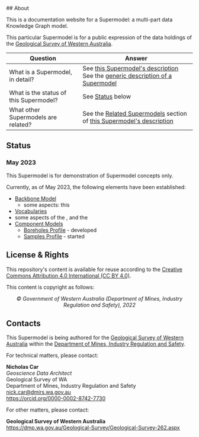 <h1 style="display:none;"></h1>
## About

This is a documentation website for a Supermodel: a multi-part data Knowledge Graph model.

This particular Supermodel is for a public expression of the data holdings of the [Geological Survey of Western Australia](https://dmp.wa.gov.au/Geological-Survey/Geological-Survey-262.aspx).

Question      | Answer                          
----------- | ------------------------------------ 
What is a Supermodel, in detail?       | See [this Supermodel's description](supermodel.md)<br />See the [generic description of a Supermodel](https://linked.data.gov.au/def/supermodel) 
What is the status of this Supermodel? | See [Status](#status) below
What other Supermodels are related? | See the [Related Supermodels](supermodel.md#related-supermodels) section of [this Supermodel's description](supermodel.md)

## Status

### May 2023

This Supermodel is for demonstration of Supermodel concepts only. 

Currently, as of May 2023, the following elements have been established:

* [Backbone Model](backbone.md)
  * some aspects: this 
* [Vocabularies](vocabularies.md)
* some aspects of the , and the 
* [Component Models](components.md)
    * [Boreholes Profile](components/boreholes-profile.md) - developed
    * [Samples Profile](components/samples-profile.md) - started

## License & Rights

This repository's content is available for reuse according to the [Creative Commons Attribution 4.0 International (CC BY 4.0)](https://creativecommons.org/licenses/by/4.0/).

This content is copyright as follows:

<div style="text-align:center;"><em>&copy; Government of Western Australia (Department of Mines, Industry Regulation and Safety), 2022</em></div>

## Contacts

This Supermodel is being authored for the [Geological Survey of Western Australia](https://dmp.wa.gov.au/Geological-Survey/Geological-Survey-262.aspx) within the [Department of Mines, Industry Regulation and Safety](https://www.dmirs.wa.gov.au).

For technical matters, please contact:

**Nicholas Car**  
_Geoscience Data Architect_  
Geological Survey of WA  
Department of Mines, Industry Regulation and Safety  
<nick.car@dmirs.wa.gov.au>  
<https://orcid.org/0000-0002-8742-7730>  

For other matters, please contact:

**Geological Survey of Western Australia**  
<https://dmp.wa.gov.au/Geological-Survey/Geological-Survey-262.aspx>